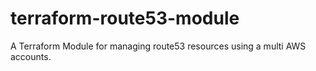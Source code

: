 # terraform-route53-module
A Terraform Module for managing route53 resources using a multi AWS accounts.

